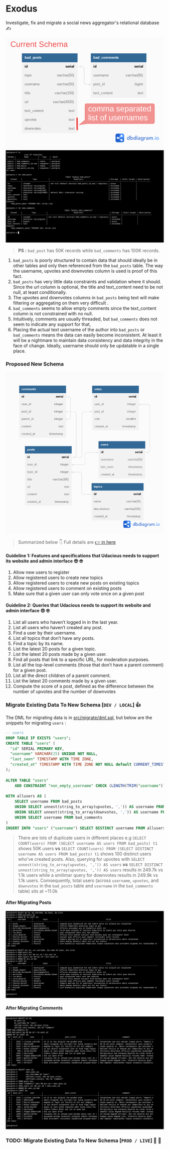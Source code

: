 # Exodus
Investigate, fix and migrate a social news aggregator's relational database :writing_hand:


![ER disgram](./src/existing/udacious-existing-erd-annotated.png)
![DB schema](./src/existing/udacious-existing-schema.png)

> **PS :** `bad_post` has 50K records while `bad_comments` has 100K records. 

1.  `bad_posts` is poorly structured to contain data that should ideally be in other tables and only then referenced from the `bad_posts` table. The way the username, upvotes and downvotes column is used is proof of this fact.
2.  `bad_posts` has very little data constraints and validation where it should.  Since the url column is optional, the title and text_content need to be not null, at least conditionally.
3.  The upvotes and downvotes columns in `bad_posts` being text will make filtering or aggregating on them very difficult .
4.  `bad_comments` seems to allow empty comments since the text_content column is not constrained with no null.
5.  Intuitively, comments are usually threaded, but `bad_comments` does not seem to indicate any support for that,
6.  Placing the actual text username of the author into `bad_posts` or `bad_comments` means the data can easily become inconsistent. At least it will be a nightmare to maintain data consistency and data integrity in the face of change. Ideally, username should only be updatable in a single place.


### Proposed New Schema

![ER disgram](./src/proposed/udacious-proposed-erd.png)

> Summarized below :point_down: Full details are [:point_right: in here](./src/proposed/) 

#### Guideline 1: Features and specifications that Udacious needs to support its website and admin interface :sunglasses: :nerd_face:

1.  Allow new users to register
2.  Allow registered users to create new topics
3.  Allow registered users to create new posts on existing topics
4.  Allow registered users to comment on existing posts
5.  Make sure that a given user can only vote once on a given post


#### Guideline 2: Queries that Udacious needs to support its website and admin interface :sunglasses: :nerd_face:

1.  List all users who haven’t logged in in the last year.
2.  List all users who haven’t created any post.
3.  Find a user by their username.
4.  List all topics that don’t have any posts.
5.  Find a topic by its name.
6.  List the latest 20 posts for a given topic.
7.  List the latest 20 posts made by a given user.
8.  Find all posts that link to a specific URL, for moderation purposes. 
9.  List all the top-level comments (those that don’t have a parent comment) for a given post.
10.  List all the direct children of a parent comment.
11.  List the latest 20 comments made by a given user.
12.  Compute the score of a post, defined as the difference between the number of upvotes and the number of downvotes


### Migrate Existing Data To New Schema [`DEV / LOCAL`] :thumbsup:

The DML for migrating data is in [src/migrate/dml.sql](./src/migrate/dml.sql), but below are the snippets for migrating `users` :

```sql
-- users
DROP TABLE IF EXISTS "users";
CREATE TABLE "users" (
  "id" SERIAL PRIMARY KEY,
  "username" VARCHAR(25) UNIQUE NOT NULL,
  "last_seen" TIMESTAMP WITH TIME ZONE,
  "created_at" TIMESTAMP WITH TIME ZONE NOT NULL default CURRENT_TIMESTAMP
);

ALTER TABLE "users" 
	ADD CONSTRAINT "non_empty_username" CHECK (LENGTH(TRIM("username")) > 0);

WITH allusers AS (
    SELECT username FROM bad_posts
    UNION SELECT unnest(string_to_array(upvotes, ',')) AS username FROM bad_posts
    UNION SELECT unnest(string_to_array(downvotes, ',')) AS username FROM bad_posts
    UNION SELECT username FROM bad_comments
)
INSERT INTO "users" ("username") SELECT DISTINCT username FROM allusers;

```

> There are lots of duplicate users in different places e.g `SELECT COUNT(users) FROM (SELECT username AS users FROM bad_posts) t1` shows 50K users **vs**
`SELECT COUNT(users) FROM (SELECT DISTINCT username AS users FROM bad_posts) t1` shows 100 distinct users who've created posts.
Also, querying for upvotes with `SELECT unnest(string_to_array(upvotes, ',')) AS users` **vs** `SELECT DISTINCT unnest(string_to_array(upvotes, ',')) AS users` results in 249.7k vs 1.1k users while a smilimar query for downvotes results in 249.9k vs 1.1k users. Comsequently, total users (across `username`, `upvotes`, and `downvotes` in the `bad_posts` table and `username` in the `bad_comments` table) sits at ~11.0k

#### After Migrating Posts
![Validate Posts](./src/migrate/validate-migrated-posts.png)
<br>

#### After Migrating Comments
![Validate Comments](./src/migrate/validate-migrated-comments.png)


### TODO: Migrate Existing Data To New Schema [`PROD / LIVE`] :crossed_fingers: :muscle:
